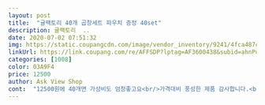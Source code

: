 ```yaml
---
layout: post 
title:  "귤팩토리 40개 곱창세트 파우치 증정 40set" 
description: 귤팩토리  ..
date: 2020-07-02 07:51:32 
img: https://static.coupangcdn.com/image/vendor_inventory/9241/4fca487cf75f13624fa46322edd9cbb054090226b8d83a17efb1e8dceadf.jpg 
linkUrl: https://link.coupang.com/re/AFFSDP?lptag=AF3600438&subid=ahnPublicAsk&pageKey=1678982578&itemId=2860289923&vendorItemId=70849568028&traceid=V0-113-c86161eee212b79f 
categories: [1008] 
color: 03A9F4 
price: 12500 
author: Ask View Shop 
cont:  "12500원에 40개면 가성비도 엄청좋고요<br/>가격대비 풍성한 제품 감사합니다.<br/><br/>번창하세요 ^^<br/>실밥들이 나온것들이있는데 그런것 빼고는 괜찮아요!!<br/>아이도 아주 만족하고 있습니다<br/>엄마랑 친구들에게 나눠줬는데 아직 많이 남아서 잘 사용할 것 같습니당 많이 파세요!!<br/>요즘 곱창머리끈이 유행이라고 딸래미가 고르고 골라 주문했네요.<br/><br/>종류가 많아서 아는분들 몇개 주면서 선물도 하고.<br/>.<br/><br/>" 
---
```

